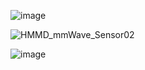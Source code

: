 ![image](https://github.com/user-attachments/assets/37a6ee50-8c5b-47eb-85b0-132a3c3845d1)


![HMMD_mmWave_Sensor02](https://github.com/user-attachments/assets/1d605f7e-122e-41d0-a1b5-3d5cc3f6051b)

![image](https://github.com/user-attachments/assets/fbd7b1da-6fd6-4e88-afc6-d4149919f09c)

